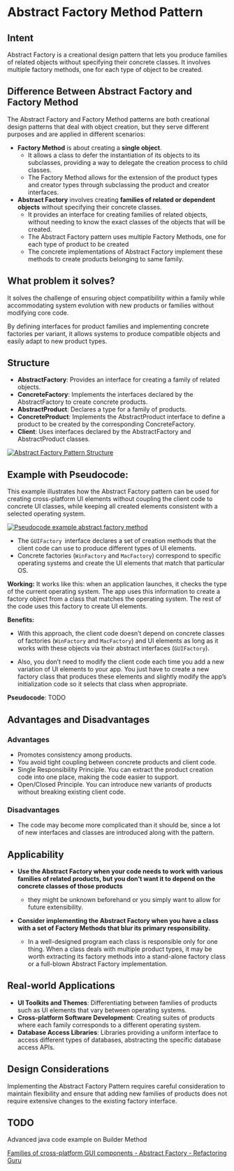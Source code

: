 # Abstract Factory Method Pattern

## Intent

Abstract Factory is a creational design pattern that lets you produce families of related objects without specifying their concrete classes. It involves multiple factory methods, one for each type of object to be created.


## Difference Between Abstract Factory and Factory Method

The Abstract Factory and Factory Method patterns are both creational design patterns that deal with object creation, but they serve different purposes and are applied in different scenarios:

- **Factory Method** is about creating a **single object**.
  - It allows a class to defer the instantiation of its objects to its subclasses, providing a way to delegate the creation process to child classes.
  - The Factory Method allows for the extension of the product types and creator types through subclassing the product and  creator interfaces.
- **Abstract Factory** involves creating **families of related or dependent objects** without specifying their concrete classes.
  - It provides an interface for creating families of related objects, without needing to know the exact classes of the objects that will be created.
  - The Abstract Factory pattern uses multiple Factory Methods, one for each type of product to be created
  - The concrete implementations of  Abstract Factory implement these methods to create products belonging to same family.

## What problem it solves?
It solves the challenge of ensuring object compatibility within a family while accommodating system evolution with new products or families without modifying core code.

By defining interfaces for product families and implementing concrete factories per variant, it allows systems to produce compatible objects and easily adapt to new product types.

## Structure

- **AbstractFactory**: Provides an interface for creating a family of related objects.
- **ConcreteFactory**: Implements the interfaces declared by the AbstractFactory to create concrete products.
- **AbstractProduct**: Declares a type for a family of products.
- **ConcreteProduct**: Implements the AbstractProduct interface to define a product to be created by the corresponding ConcreteFactory.
- **Client**: Uses interfaces declared by the AbstractFactory and AbstractProduct classes.

[![Abstract Factory Pattern Structure](https://refactoring.guru/images/patterns/diagrams/abstract-factory/structure.png "Abstract Factory Pattern Structure")](https://refactoring.guru/design-patterns/abstract-factory "Abstract Factory Pattern Structure")

## Example with Pseudocode:

This example illustrates how the Abstract Factory pattern can be used for creating cross-platform UI elements without coupling the client code to concrete UI classes, while keeping all created elements consistent with a selected operating system.

[![Pseudocode example abstract factory method](https://refactoring.guru/images/patterns/diagrams/abstract-factory/example.png "Pseudocode example abstract factory method")](https://refactoring.guru/design-patterns/abstract-factory "Pseudocode example abstract factory method")

- The `GUIFactory `interface declares a set of creation methods that the client code can use to produce different types of UI elements.
- Concrete factories (`WinFactory` and `MacFactory`) correspond to specific operating systems and create the UI elements that match that particular OS.

**Working:** It works like this: when an application launches, it checks the type of the current operating system. The app uses this information to create a factory object from a class that matches the operating system. The rest of the code uses this factory to create UI elements.

**Benefits:**
- With this approach, the client code doesn’t depend on concrete classes of factories (`WinFactory` and `MacFactory`) and UI elements as long as it works with these objects via their abstract interfaces (`GUIFactory`).

- Also, you don’t need to modify the client code each time you add a new variation of UI elements to your app. You just have to create a new factory class that produces these elements and slightly modify the app’s initialization code so it selects that class when appropriate.

**Pseudocode**: TODO

## Advantages and Disadvantages

### Advantages
- Promotes consistency among products.
- You avoid tight coupling between concrete products and client code.
- Single Responsibility Principle. You can extract the product creation code into one place, making the code easier to support.
- Open/Closed Principle. You can introduce new variants of products without breaking existing client code.

### Disadvantages
- The code may become more complicated than it should be, since a lot of new interfaces and classes are introduced along with the pattern.

## Applicability
- **Use the Abstract Factory when your code needs to work with various families of related products, but you don’t want it to depend on the concrete classes of those products**
  - they might be unknown beforehand or you simply want to allow for future extensibility.

- **Consider implementing the Abstract Factory when you have a class with a set of Factory Methods that blur its primary responsibility.**
  -  In a well-designed program each class is responsible only for one thing. When a class deals with multiple product types, it may be worth extracting its factory methods into a stand-alone factory class or a full-blown Abstract Factory implementation.

## Real-world Applications

- **UI Toolkits and Themes**: Differentiating between families of products such as UI elements that vary between operating systems.
- **Cross-platform Software Development**: Creating suites of products where each family corresponds to a different operating system.
- **Database Access Libraries**: Libraries providing a uniform interface to access different types of databases, abstracting the specific database access APIs.

## Design Considerations

Implementing the Abstract Factory Pattern requires careful consideration to maintain flexibility and ensure that adding new families of products does not require extensive changes to the existing factory interface.

## TODO
Advanced java code example on Builder Method

[Families of cross-platform GUI components - Abstract Factory - Refactoring Guru](https://refactoring.guru/design-patterns/abstract-factory/java/example "Families of cross-platform GUI components - Abstract Factory - Refactoring Guru")


